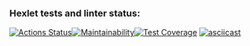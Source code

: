### Hexlet tests and linter status:
[![Actions Status](https://github.com/BORDERNORMAL/java-project-61/workflows/hexlet-check/badge.svg)](https://github.com/BORDERNORMAL/java-project-61/actions)[![Maintainability](https://api.codeclimate.com/v1/badges/0f2a78383932428dd220/maintainability)](https://codeclimate.com/github/BORDERNORMAL/java-project-61/maintainability)[![Test Coverage](https://api.codeclimate.com/v1/badges/0f2a78383932428dd220/test_coverage)](https://codeclimate.com/github/BORDERNORMAL/java-project-61/test_coverage)
[![asciicast](https://asciinema.org/a/Zw7ax08uDSWQDYWM2n6RemfLO.svg)](https://asciinema.org/a/Zw7ax08uDSWQDYWM2n6RemfLO)
